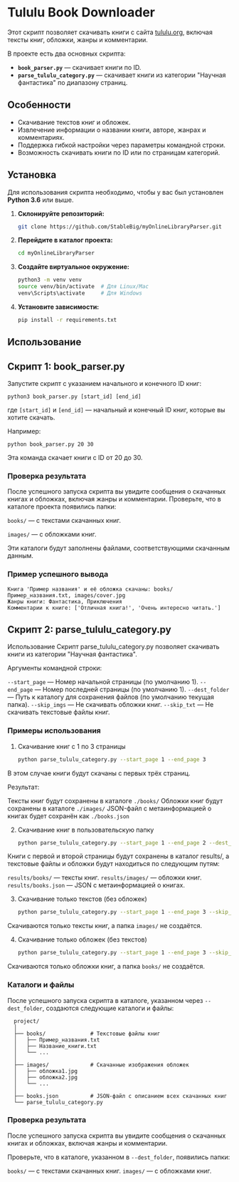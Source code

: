 # Tululu Book Downloader

Этот скрипт позволяет скачивать книги с сайта [tululu.org](https://tululu.org/), включая тексты книг, обложки, жанры и комментарии.

В проекте есть два основных скрипта:

- **`book_parser.py`** — скачивает книги по ID.
- **`parse_tululu_category.py`** — скачивает книги из категории "Научная фантастика" по диапазону страниц.

## Особенности

- Скачивание текстов книг и обложек.
- Извлечение информации о названии книги, авторе, жанрах и комментариях.
- Поддержка гибкой настройки через параметры командной строки.
- Возможность скачивать книги по ID или по страницам категорий.

## Установка

Для использования скрипта необходимо, чтобы у вас был установлен **Python 3.6** или выше.

1. **Склонируйте репозиторий:**

    ```bash
    git clone https://github.com/StableBig/myOnlineLibraryParser.git

2. **Перейдите в каталог проекта:**

    ```bash
    cd myOnlineLibraryParser

3. **Создайте виртуальное окружение:**

    ```bash
    python3 -m venv venv
    source venv/bin/activate  # Для Linux/Mac
    venv\Scripts\activate     # Для Windows

4. **Установите зависимости:**
    ```bash
    pip install -r requirements.txt


## Использование

## **Скрипт 1: book_parser.py**

Запустите скрипт с указанием начального и конечного ID книг:

`python3 book_parser.py [start_id] [end_id]`

где `[start_id]` и `[end_id]` — начальный и конечный ID книг, которые вы хотите скачать.

Например:

`python book_parser.py 20 30`

Эта команда скачает книги с ID от 20 до 30.

### Проверка результата

После успешного запуска скрипта вы увидите сообщения о скачанных книгах и обложках, включая жанры и комментарии. Проверьте, что в каталоге проекта появились папки:

`books/` — с текстами скачанных книг.

`images/` — с обложками книг.

Эти каталоги будут заполнены файлами, соответствующими скачанным данным.

### Пример успешного вывода

    Книга 'Пример названия' и её обложка скачаны: books/Пример_названия.txt, images/cover.jpg
    Жанры книги: Фантастика, Приключения
    Комментарии к книге: ['Отличная книга!', 'Очень интересно читать.']

## **Скрипт 2: parse_tululu_category.py**

Использование
Скрипт parse_tululu_category.py позволяет скачивать книги из категории "Научная фантастика".

Аргументы командной строки:

`--start_page` — Номер начальной страницы (по умолчанию 1).
`--end_page` — Номер последней страницы (по умолчанию 1).
`--dest_folder` — Путь к каталогу для сохранения файлов (по умолчанию текущая папка).
`--skip_imgs` — Не скачивать обложки книг.
`--skip_txt` — Не скачивать текстовые файлы книг.

### Примеры использования

1. Скачивание книг с 1 по 3 страницы

   ```bash
   python parse_tululu_category.py --start_page 1 --end_page 3

В этом случае книги будут скачаны с первых трёх страниц.

Результат:

Тексты книг будут сохранены в каталоге `./books/`
Обложки книг будут сохранены в каталоге `./images/`
JSON-файл с метаинформацией о книгах будет сохранён как `./books.json`

2. Скачивание книг в пользовательскую папку

   ```bash
   python parse_tululu_category.py --start_page 1 --end_page 2 --dest_folder results

Книги с первой и второй страницы будут сохранены в каталог results/, а текстовые файлы и обложки будут находиться по следующим путям:

`results/books/` — тексты книг.
`results/images/` — обложки книг.
`results/books.json` — JSON с метаинформацией о книгах.

3. Скачивание только текстов (без обложек)

   ```bash
   python parse_tululu_category.py --start_page 1 --end_page 3 --skip_imgs

Скачиваются только тексты книг, а папка `images/` не создаётся.

4. Скачивание только обложек (без текстов)

   ```bash
   python parse_tululu_category.py --start_page 1 --end_page 3 --skip_txt

Скачиваются только обложки книг, а папка `books/` не создаётся.

### Каталоги и файлы
После успешного запуска скрипта в каталоге, указанном через `--dest_folder`, создаются следующие каталоги и файлы:

      project/
      │
      ├── books/              # Текстовые файлы книг
      │   ├── Пример_названия.txt
      │   ├── Название_книги.txt
      │   └── ...
      │
      ├── images/             # Скачанные изображения обложек
      │   ├── обложка1.jpg
      │   ├── обложка2.jpg
      │   └── ...
      │
      ├── books.json          # JSON-файл с описанием всех скачанных книг
      └── parse_tululu_category.py

### Проверка результата
После успешного запуска скрипта вы увидите сообщения о скачанных книгах и обложках, включая жанры и комментарии.

Проверьте, что в каталоге, указанном в `--dest_folder`, появились папки:

`books/` — с текстами скачанных книг.
`images/` — с обложками книг.

